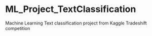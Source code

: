 # ML_Project_TextClassification
Machine Learning Text classification project from Kaggle Tradeshift competition
